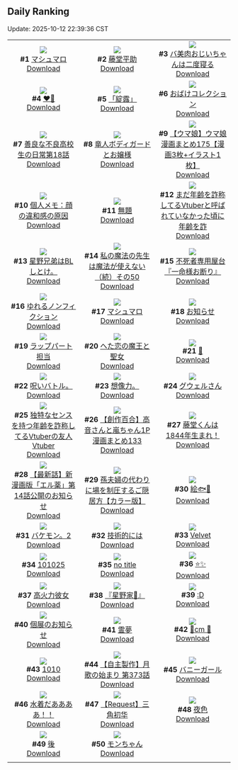 ## Daily Ranking
Update: 2025-10-12 22:39:36 CST

|      |      |      |
| :----: | :----: | :----: |
| ![](https://i.pixiv.re/c/240x480/img-master/img/2025/10/10/00/00/10/136075239_p0_master1200.jpg)<br>**#1** [マシュマロ](https://www.pixiv.net/artworks/136075239)<br>[Download](https://i.pixiv.re/img-original/img/2025/10/10/00/00/10/136075239_p0.jpg) | ![](https://i.pixiv.re/c/240x480/img-master/img/2025/10/11/00/00/35/136114446_p0_master1200.jpg)<br>**#2** [藤堂平助](https://www.pixiv.net/artworks/136114446)<br>[Download](https://i.pixiv.re/img-original/img/2025/10/11/00/00/35/136114446_p0.png) | ![](https://i.pixiv.re/c/240x480/img-master/img/2025/10/11/00/02/03/136114687_p0_master1200.jpg)<br>**#3** [バ美肉おじいちゃんは二度寝る](https://www.pixiv.net/artworks/136114687)<br>[Download](https://i.pixiv.re/img-original/img/2025/10/11/00/02/03/136114687_p0.jpg) |
| ![](https://i.pixiv.re/c/240x480/img-master/img/2025/10/10/00/00/44/136075440_p0_master1200.jpg)<br>**#4** [♥️💙](https://www.pixiv.net/artworks/136075440)<br>[Download](https://i.pixiv.re/img-original/img/2025/10/10/00/00/44/136075440_p0.png) | ![](https://i.pixiv.re/c/240x480/img-master/img/2025/10/10/12/00/08/136089959_p0_master1200.jpg)<br>**#5** [「綻露」](https://www.pixiv.net/artworks/136089959)<br>[Download](https://i.pixiv.re/img-original/img/2025/10/10/12/00/08/136089959_p0.jpg) | ![](https://i.pixiv.re/c/240x480/img-master/img/2025/10/10/21/24/08/136107204_p0_master1200.jpg)<br>**#6** [おばけコレクション](https://www.pixiv.net/artworks/136107204)<br>[Download](https://i.pixiv.re/img-original/img/2025/10/10/21/24/08/136107204_p0.jpg) |
| ![](https://i.pixiv.re/c/240x480/img-master/img/2025/10/11/08/00/31/136125050_p0_master1200.jpg)<br>**#7** [善良な不良高校生の日常第18話](https://www.pixiv.net/artworks/136125050)<br>[Download](https://i.pixiv.re/img-original/img/2025/10/11/08/00/31/136125050_p0.jpg) | ![](https://i.pixiv.re/c/240x480/img-master/img/2025/10/11/00/08/15/136115138_p0_master1200.jpg)<br>**#8** [竜人ボディガードとお嬢様](https://www.pixiv.net/artworks/136115138)<br>[Download](https://i.pixiv.re/img-original/img/2025/10/11/00/08/15/136115138_p0.png) | ![](https://i.pixiv.re/c/240x480/img-master/img/2025/10/10/00/01/04/136075497_p0_master1200.jpg)<br>**#9** [【ウマ娘】ウマ娘漫画まとめ175【漫画3枚+イラスト1枚】](https://www.pixiv.net/artworks/136075497)<br>[Download](https://i.pixiv.re/img-original/img/2025/10/10/00/01/04/136075497_p0.jpg) |
| ![](https://i.pixiv.re/c/240x480/img-master/img/2025/10/11/06/00/11/136122959_p0_master1200.jpg)<br>**#10** [個人メモ：顔の違和感の原因](https://www.pixiv.net/artworks/136122959)<br>[Download](https://i.pixiv.re/img-original/img/2025/10/11/06/00/11/136122959_p0.jpg) | ![](https://i.pixiv.re/c/240x480/img-master/img/2025/10/11/22/12/38/136151422_p0_master1200.jpg)<br>**#11** [無題](https://www.pixiv.net/artworks/136151422)<br>[Download](https://i.pixiv.re/img-original/img/2025/10/11/22/12/38/136151422_p0.png) | ![](https://i.pixiv.re/c/240x480/img-master/img/2025/10/10/21/07/13/136106460_p0_master1200.jpg)<br>**#12** [まだ年齢を詐称してるVtuberと呼ばれていなかった頃に年齢を詐](https://www.pixiv.net/artworks/136106460)<br>[Download](https://i.pixiv.re/img-original/img/2025/10/10/21/07/13/136106460_p0.png) |
| ![](https://i.pixiv.re/c/240x480/img-master/img/2025/10/10/15/24/55/136094358_p0_master1200.jpg)<br>**#13** [星野兄弟はBLしとけ。](https://www.pixiv.net/artworks/136094358)<br>[Download](https://i.pixiv.re/img-original/img/2025/10/10/15/24/55/136094358_p0.jpg) | ![](https://i.pixiv.re/c/240x480/img-master/img/2025/10/11/00/01/52/136114670_p0_master1200.jpg)<br>**#14** [私の魔法の先生は魔法が使えない（続）その50](https://www.pixiv.net/artworks/136114670)<br>[Download](https://i.pixiv.re/img-original/img/2025/10/11/00/01/52/136114670_p0.jpg) | ![](https://i.pixiv.re/c/240x480/img-master/img/2025/10/10/11/27/25/136089320_p0_master1200.jpg)<br>**#15** [不死者専用屋台『一命様お断り』](https://www.pixiv.net/artworks/136089320)<br>[Download](https://i.pixiv.re/img-original/img/2025/10/10/11/27/25/136089320_p0.png) |
| ![](https://i.pixiv.re/c/240x480/img-master/img/2025/10/10/12/28/29/136090720_p0_master1200.jpg)<br>**#16** [ゆれるノンフィクション](https://www.pixiv.net/artworks/136090720)<br>[Download](https://i.pixiv.re/img-original/img/2025/10/10/12/28/29/136090720_p0.jpg) | ![](https://i.pixiv.re/c/240x480/img-master/img/2025/10/11/00/00/26/136114391_p0_master1200.jpg)<br>**#17** [マシュマロ](https://www.pixiv.net/artworks/136114391)<br>[Download](https://i.pixiv.re/img-original/img/2025/10/11/00/00/26/136114391_p0.jpg) | ![](https://i.pixiv.re/c/240x480/img-master/img/2025/10/10/07/02/56/136084846_p0_master1200.jpg)<br>**#18** [お知らせ](https://www.pixiv.net/artworks/136084846)<br>[Download](https://i.pixiv.re/img-original/img/2025/10/10/07/02/56/136084846_p0.jpg) |
| ![](https://i.pixiv.re/c/240x480/img-master/img/2025/10/10/19/27/40/136101723_p0_master1200.jpg)<br>**#19** [ラップパート担当](https://www.pixiv.net/artworks/136101723)<br>[Download](https://i.pixiv.re/img-original/img/2025/10/10/19/27/40/136101723_p0.png) | ![](https://i.pixiv.re/c/240x480/img-master/img/2025/10/10/17/30/55/136097502_p0_master1200.jpg)<br>**#20** [へた恋の魔王と聖女](https://www.pixiv.net/artworks/136097502)<br>[Download](https://i.pixiv.re/img-original/img/2025/10/10/17/30/55/136097502_p0.jpg) | ![](https://i.pixiv.re/c/240x480/img-master/img/2025/10/10/02/37/21/136080668_p0_master1200.jpg)<br>**#21** [🌼](https://www.pixiv.net/artworks/136080668)<br>[Download](https://i.pixiv.re/img-original/img/2025/10/10/02/37/21/136080668_p0.png) |
| ![](https://i.pixiv.re/c/240x480/img-master/img/2025/10/10/22/13/52/136109602_p0_master1200.jpg)<br>**#22** [呪いバトル。](https://www.pixiv.net/artworks/136109602)<br>[Download](https://i.pixiv.re/img-original/img/2025/10/10/22/13/52/136109602_p0.jpg) | ![](https://i.pixiv.re/c/240x480/img-master/img/2025/10/10/08/50/34/136086664_p0_master1200.jpg)<br>**#23** [想像力。](https://www.pixiv.net/artworks/136086664)<br>[Download](https://i.pixiv.re/img-original/img/2025/10/10/08/50/34/136086664_p0.jpg) | ![](https://i.pixiv.re/c/240x480/img-master/img/2025/10/11/22/32/20/136152384_p0_master1200.jpg)<br>**#24** [グウェルさん](https://www.pixiv.net/artworks/136152384)<br>[Download](https://i.pixiv.re/img-original/img/2025/10/11/22/32/20/136152384_p0.jpg) |
| ![](https://i.pixiv.re/c/240x480/img-master/img/2025/10/11/21/07/11/136148399_p0_master1200.jpg)<br>**#25** [独特なセンスを持つ年齢を詐称してるVtuberの友人Vtuber](https://www.pixiv.net/artworks/136148399)<br>[Download](https://i.pixiv.re/img-original/img/2025/10/11/21/07/11/136148399_p0.png) | ![](https://i.pixiv.re/c/240x480/img-master/img/2025/10/11/00/02/19/136114711_p0_master1200.jpg)<br>**#26** [【創作百合】高音さんと嵐ちゃん1P漫画まとめ133](https://www.pixiv.net/artworks/136114711)<br>[Download](https://i.pixiv.re/img-original/img/2025/10/11/00/02/19/136114711_p0.jpg) | ![](https://i.pixiv.re/c/240x480/img-master/img/2025/10/11/00/00/22/136114364_p0_master1200.jpg)<br>**#27** [藤堂くんは1844年生まれ！](https://www.pixiv.net/artworks/136114364)<br>[Download](https://i.pixiv.re/img-original/img/2025/10/11/00/00/22/136114364_p0.jpg) |
| ![](https://i.pixiv.re/c/240x480/img-master/img/2025/10/10/17/32/07/136097529_p0_master1200.jpg)<br>**#28** [【最新話】新漫画版「エル薬」第14話公開のお知らせ](https://www.pixiv.net/artworks/136097529)<br>[Download](https://i.pixiv.re/img-original/img/2025/10/10/17/32/07/136097529_p0.jpg) | ![](https://i.pixiv.re/c/240x480/img-master/img/2025/10/10/00/02/33/136075694_p0_master1200.jpg)<br>**#29** [孫夫婦の代わりに場を制圧するご隠居方【カラー版】](https://www.pixiv.net/artworks/136075694)<br>[Download](https://i.pixiv.re/img-original/img/2025/10/10/00/02/33/136075694_p0.jpg) | ![](https://i.pixiv.re/c/240x480/img-master/img/2025/10/10/19/36/06/136102085_p0_master1200.jpg)<br>**#30** [絵🐟👻](https://www.pixiv.net/artworks/136102085)<br>[Download](https://i.pixiv.re/img-original/img/2025/10/10/19/36/06/136102085_p0.png) |
| ![](https://i.pixiv.re/c/240x480/img-master/img/2025/10/11/12/01/20/136130528_p0_master1200.jpg)<br>**#31** [バケモン。2](https://www.pixiv.net/artworks/136130528)<br>[Download](https://i.pixiv.re/img-original/img/2025/10/11/12/01/20/136130528_p0.png) | ![](https://i.pixiv.re/c/240x480/img-master/img/2025/10/11/11/14/31/136129202_p0_master1200.jpg)<br>**#32** [技術的には](https://www.pixiv.net/artworks/136129202)<br>[Download](https://i.pixiv.re/img-original/img/2025/10/11/11/14/31/136129202_p0.jpg) | ![](https://i.pixiv.re/c/240x480/img-master/img/2025/10/10/11/50/05/136089747_p0_master1200.jpg)<br>**#33** [Velvet](https://www.pixiv.net/artworks/136089747)<br>[Download](https://i.pixiv.re/img-original/img/2025/10/10/11/50/05/136089747_p0.jpg) |
| ![](https://i.pixiv.re/c/240x480/img-master/img/2025/10/10/16/16/33/136078744_p0_master1200.jpg)<br>**#34** [101025](https://www.pixiv.net/artworks/136078744)<br>[Download](https://i.pixiv.re/img-original/img/2025/10/10/16/16/33/136078744_p0.jpg) | ![](https://i.pixiv.re/c/240x480/img-master/img/2025/10/11/15/06/46/136135408_p0_master1200.jpg)<br>**#35** [no title](https://www.pixiv.net/artworks/136135408)<br>[Download](https://i.pixiv.re/img-original/img/2025/10/11/15/06/46/136135408_p0.jpg) | ![](https://i.pixiv.re/c/240x480/img-master/img/2025/10/10/19/33/39/136101983_p0_master1200.jpg)<br>**#36** [⭐️✨](https://www.pixiv.net/artworks/136101983)<br>[Download](https://i.pixiv.re/img-original/img/2025/10/10/19/33/39/136101983_p0.jpg) |
| ![](https://i.pixiv.re/c/240x480/img-master/img/2025/10/10/23/06/04/136111935_p0_master1200.jpg)<br>**#37** [高火力彼女](https://www.pixiv.net/artworks/136111935)<br>[Download](https://i.pixiv.re/img-original/img/2025/10/10/23/06/04/136111935_p0.jpg) | ![](https://i.pixiv.re/c/240x480/img-master/img/2025/10/11/21/07/46/136148422_p0_master1200.jpg)<br>**#38** [『星野家🌟』](https://www.pixiv.net/artworks/136148422)<br>[Download](https://i.pixiv.re/img-original/img/2025/10/11/21/07/46/136148422_p0.png) | ![](https://i.pixiv.re/c/240x480/img-master/img/2025/10/11/12/48/23/136131736_p0_master1200.jpg)<br>**#39** [:D](https://www.pixiv.net/artworks/136131736)<br>[Download](https://i.pixiv.re/img-original/img/2025/10/11/12/48/23/136131736_p0.jpg) |
| ![](https://i.pixiv.re/c/240x480/img-master/img/2025/10/10/21/23/42/136107180_p0_master1200.jpg)<br>**#40** [個展のお知らせ](https://www.pixiv.net/artworks/136107180)<br>[Download](https://i.pixiv.re/img-original/img/2025/10/10/21/23/42/136107180_p0.jpg) | ![](https://i.pixiv.re/c/240x480/img-master/img/2025/10/11/00/30/01/136116097_p0_master1200.jpg)<br>**#41** [霊夢](https://www.pixiv.net/artworks/136116097)<br>[Download](https://i.pixiv.re/img-original/img/2025/10/11/00/30/01/136116097_p0.jpg) | ![](https://i.pixiv.re/c/240x480/img-master/img/2025/10/10/20/50/00/136105378_p0_master1200.jpg)<br>**#42** [🧡cm 🩵](https://www.pixiv.net/artworks/136105378)<br>[Download](https://i.pixiv.re/img-original/img/2025/10/10/20/50/00/136105378_p0.png) |
| ![](https://i.pixiv.re/c/240x480/img-master/img/2025/10/10/18/26/46/136099483_p0_master1200.jpg)<br>**#43** [1010](https://www.pixiv.net/artworks/136099483)<br>[Download](https://i.pixiv.re/img-original/img/2025/10/10/18/26/46/136099483_p0.jpg) | ![](https://i.pixiv.re/c/240x480/img-master/img/2025/10/11/00/07/26/136115092_p0_master1200.jpg)<br>**#44** [【自主製作】月歌の始まり 第373話](https://www.pixiv.net/artworks/136115092)<br>[Download](https://i.pixiv.re/img-original/img/2025/10/11/00/07/26/136115092_p0.jpg) | ![](https://i.pixiv.re/c/240x480/img-master/img/2025/10/10/21/16/15/136106884_p0_master1200.jpg)<br>**#45** [バニーガール](https://www.pixiv.net/artworks/136106884)<br>[Download](https://i.pixiv.re/img-original/img/2025/10/10/21/16/15/136106884_p0.jpg) |
| ![](https://i.pixiv.re/c/240x480/img-master/img/2025/10/10/17/57/25/136098247_p0_master1200.jpg)<br>**#46** [水着だああああ！！](https://www.pixiv.net/artworks/136098247)<br>[Download](https://i.pixiv.re/img-original/img/2025/10/10/17/57/25/136098247_p0.jpg) | ![](https://i.pixiv.re/c/240x480/img-master/img/2025/10/10/18/04/56/136098828_p0_master1200.jpg)<br>**#47** [【Request】三角初华](https://www.pixiv.net/artworks/136098828)<br>[Download](https://i.pixiv.re/img-original/img/2025/10/10/18/04/56/136098828_p0.jpg) | ![](https://i.pixiv.re/c/240x480/img-master/img/2025/10/10/18/04/06/136098801_p0_master1200.jpg)<br>**#48** [夜色](https://www.pixiv.net/artworks/136098801)<br>[Download](https://i.pixiv.re/img-original/img/2025/10/10/18/04/06/136098801_p0.jpg) |
| ![](https://i.pixiv.re/c/240x480/img-master/img/2025/10/11/21/14/52/136148751_p0_master1200.jpg)<br>**#49** [後](https://www.pixiv.net/artworks/136148751)<br>[Download](https://i.pixiv.re/img-original/img/2025/10/11/21/14/52/136148751_p0.png) | ![](https://i.pixiv.re/c/240x480/img-master/img/2025/10/10/17/04/16/136096795_p0_master1200.jpg)<br>**#50** [モンちゃん](https://www.pixiv.net/artworks/136096795)<br>[Download](https://i.pixiv.re/img-original/img/2025/10/10/17/04/16/136096795_p0.jpg) |
|      |
